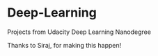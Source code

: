 # Deep-Learning
Projects from Udacity Deep Learning Nanodegree

Thanks to Siraj, for making this happen!
